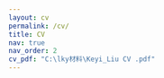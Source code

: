 ```yaml
---
layout: cv
permalink: /cv/
title: CV
nav: true
nav_order: 2
cv_pdf: "C:\lky材料\Keyi_Liu CV .pdf"
---
```


